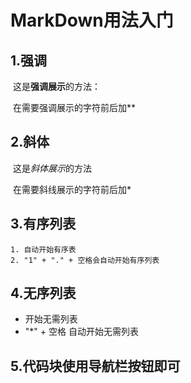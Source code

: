 # MarkDown用法入门

## 1.强调

​	这是**强调展示**的方法：

​		在需要强调展示的字符前后加**

## 2.斜体

​	这是*斜体展示*的方法

​		在需要斜线展示的字符前后加*

## 3.有序列表

 	1. 自动开始有序表
 	2. "1" + "." + 空格会自动开始有序列表

## 4.无序列表

 * 开始无需列表
 * "*" + 空格 自动开始无需列表

## 5.代码块使用导航栏按钮即可



